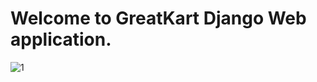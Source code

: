 # Welcome to GreatKart Django Web application.
![1](https://github.com/samsorrahman/greatkart-django/assets/112087807/37459455-a09d-447d-8e06-f029fc286efb)

